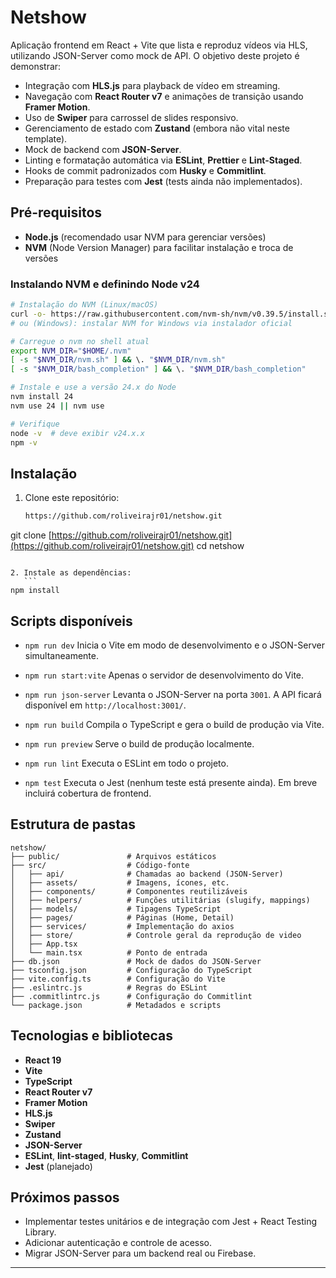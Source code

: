 # Netshow

Aplicação frontend em React + Vite que lista e reproduz vídeos via HLS, utilizando JSON-Server como mock de API. O objetivo deste projeto é demonstrar:

* Integração com **HLS.js** para playback de vídeo em streaming.
* Navegação com **React Router v7** e animações de transição usando **Framer Motion**.
* Uso de **Swiper** para carrossel de slides responsivo.
* Gerenciamento de estado com **Zustand** (embora não vital neste template).
* Mock de backend com **JSON-Server**.
* Linting e formatação automática via **ESLint**, **Prettier** e **Lint-Staged**.
* Hooks de commit padronizados com **Husky** e **Commitlint**.
* Preparação para testes com **Jest** (tests ainda não implementados).

## Pré-requisitos

* **Node.js** (recomendado usar NVM para gerenciar versões)
* **NVM** (Node Version Manager) para facilitar instalação e troca de versões

### Instalando NVM e definindo Node v24

```bash
# Instalação do NVM (Linux/macOS)
curl -o- https://raw.githubusercontent.com/nvm-sh/nvm/v0.39.5/install.sh | bash
# ou (Windows): instalar NVM for Windows via instalador oficial

# Carregue o nvm no shell atual
export NVM_DIR="$HOME/.nvm"
[ -s "$NVM_DIR/nvm.sh" ] && \. "$NVM_DIR/nvm.sh"
[ -s "$NVM_DIR/bash_completion" ] && \. "$NVM_DIR/bash_completion"

# Instale e use a versão 24.x do Node
nvm install 24
nvm use 24 || nvm use

# Verifique
node -v  # deve exibir v24.x.x
npm -v
```

## Instalação

1. Clone este repositório:

   ```bash
   https://github.com/roliveirajr01/netshow.git
   ```

git clone [https://github.com/roliveirajr01/netshow.git](https://github.com/roliveirajr01/netshow.git)
cd netshow

````

2. Instale as dependências:
   ```
npm install
````

## Scripts disponíveis

* `npm run dev`
  Inicia o Vite em modo de desenvolvimento e o JSON-Server simultaneamente.

* `npm run start:vite`
  Apenas o servidor de desenvolvimento do Vite.

* `npm run json-server`
  Levanta o JSON-Server na porta `3001`. A API ficará disponível em `http://localhost:3001/`.

* `npm run build`
  Compila o TypeScript e gera o build de produção via Vite.

* `npm run preview`
  Serve o build de produção localmente.

* `npm run lint`
  Executa o ESLint em todo o projeto.

* `npm test`
  Executa o Jest (nenhum teste está presente ainda). Em breve incluirá cobertura de frontend.

## Estrutura de pastas

```
netshow/
├── public/               # Arquivos estáticos
├── src/                  # Código-fonte
│   ├── api/              # Chamadas ao backend (JSON-Server)
│   ├── assets/           # Imagens, ícones, etc.
│   ├── components/       # Componentes reutilizáveis
│   ├── helpers/          # Funções utilitárias (slugify, mappings)
│   ├── models/           # Tipagens TypeScript
│   ├── pages/            # Páginas (Home, Detail)
│   ├── services/         # Implementação do axios
│   ├── store/            # Controle geral da reprodução de video
│   ├── App.tsx
│   └── main.tsx          # Ponto de entrada
├── db.json               # Mock de dados do JSON-Server
├── tsconfig.json         # Configuração do TypeScript
├── vite.config.ts        # Configuração do Vite
├── .eslintrc.js          # Regras do ESLint
├── .commitlintrc.js      # Configuração do Commitlint
└── package.json          # Metadados e scripts
```

## Tecnologias e bibliotecas

* **React 19**
* **Vite**
* **TypeScript**
* **React Router v7**
* **Framer Motion**
* **HLS.js**
* **Swiper**
* **Zustand**
* **JSON-Server**
* **ESLint**, **lint-staged**, **Husky**, **Commitlint**
* **Jest** (planejado)

## Próximos passos

* Implementar testes unitários e de integração com Jest + React Testing Library.
* Adicionar autenticação e controle de acesso.
* Migrar JSON-Server para um backend real ou Firebase.

---
